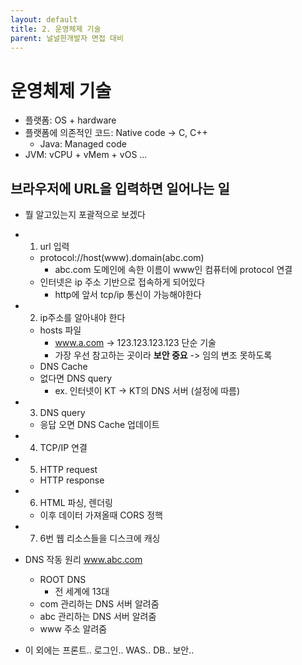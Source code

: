 ```yaml
---
layout: default
title: 2. 운영체제 기술
parent: 널널한개발자 면접 대비
---
```


# 운영체제 기술

- 플랫폼: OS + hardware
- 플랫폼에 의존적인 코드: Native code -> C, C++
  - Java: Managed code
- JVM: vCPU + vMem + vOS ...

## 브라우저에 URL을 입력하면 일어나는 일

- 뭘 알고있는지 포괄적으로 보겠다
- 1. url 입력
  - protocol://host(www).domain(abc.com)
    - abc.com 도메인에 속한 이름이 www인 컴퓨터에 protocol 연결
  - 인터넷은 ip 주소 기반으로 접속하게 되어있다
    - http에 앞서 tcp/ip 통신이 가능해야한다
- 2. ip주소를 알아내야 한다
  - hosts 파일
    - www.a.com -> 123.123.123.123 단순 기술
    - 가장 우선 참고하는 곳이라 **보안 중요** -> 임의 변조 못하도록
  - DNS Cache
  - 없다면 DNS query
    - ex. 인터넷이 KT -> KT의 DNS 서버 (설정에 따름)
- 3. DNS query
  - 응답 오면 DNS Cache 업데이트
- 4. TCP/IP 연결
- 5. HTTP request
  - HTTP response
- 6. HTML 파싱, 렌더링
  - 이후 데이터 가져올때 CORS 정핵
- 7. 6번 웹 리소스들을 디스크에 캐싱

- DNS 작동 원리 www.abc.com
  - ROOT DNS
    - 전 세계에 13대
  - com 관리하는 DNS 서버 알려줌
  - abc 관리하는 DNS 서버 알려줌
  - www 주소 알려줌

- 이 외에는 프론트.. 로그인.. WAS.. DB.. 보안..

